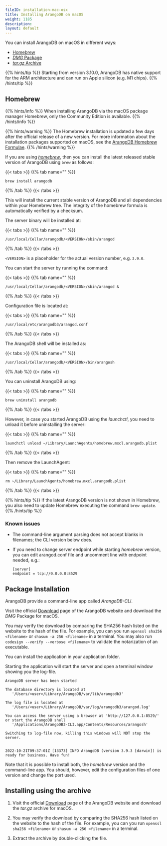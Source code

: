 ```yaml
---
fileID: installation-mac-osx
title: Installing ArangoDB on macOS
weight: 1185
description: 
layout: default
---
```

You can install ArangoDB on macOS in different ways:

- [Homebrew](#homebrew)
- [_DMG_ Package](#package-installation)
- [_tar.gz_ Archive](#installing-using-the-archive)

{{% hints/tip %}}
Starting from version 3.10.0, ArangoDB has native support for the ARM
architecture and can run on Apple silicon (e.g. M1 chips).
{{% /hints/tip %}}

## Homebrew

{{% hints/info %}}
When installing ArangoDB via the macOS package manager Homebrew,
only the Community Edition is available.
{{% /hints/info %}}

{{% hints/warning %}}
The Homebrew installation is updated a few days after the
official release of a new version. For more information about
the installation packages supported on macOS, see the 
[ArangoDB Homebrew Formulae](https://formulae.brew.sh/formula/arangodb).
{{% /hints/warning %}}

If you are using [_homebrew_](http://brew.sh/),
then you can install the latest released stable version of ArangoDB using `brew`
 as follows:

{{< tabs >}}
{{% tab name="" %}}
```
brew install arangodb
```
{{% /tab %}}
{{< /tabs >}}

This will install the current stable version of ArangoDB and all
dependencies within your Homebrew tree. The integrity of the homebrew formula
is automatically verified by a checksum.


The server binary will be installed at:

{{< tabs >}}
{{% tab name="" %}}
```
/usr/local/Cellar/arangodb/<VERSION>/sbin/arangod
```
{{% /tab %}}
{{< /tabs >}}

`<VERSION>` is a placeholder for the actual version number, e.g. `3.9.0`.

You can start the server by running the command:

{{< tabs >}}
{{% tab name="" %}}
```
/usr/local/Cellar/arangodb/<VERSION>/sbin/arangod &
```
{{% /tab %}}
{{< /tabs >}}

Configuration file is located at:

{{< tabs >}}
{{% tab name="" %}}
```
/usr/local/etc/arangodb3/arangod.conf
```
{{% /tab %}}
{{< /tabs >}}

The ArangoDB shell will be installed as:

{{< tabs >}}
{{% tab name="" %}}
```
/usr/local/Cellar/arangodb/<VERSION>/bin/arangosh
```
{{% /tab %}}
{{< /tabs >}}

You can uninstall ArangoDB using:

{{< tabs >}}
{{% tab name="" %}}
```
brew uninstall arangodb
```
{{% /tab %}}
{{< /tabs >}}

However, in case you started ArangoDB using the _launchctl_, you
need to unload it before uninstalling the server:

{{< tabs >}}
{{% tab name="" %}}
```
launchctl unload ~/Library/LaunchAgents/homebrew.mxcl.arangodb.plist
```
{{% /tab %}}
{{< /tabs >}}

Then remove the LaunchAgent:

{{< tabs >}}
{{% tab name="" %}}
```
rm ~/Library/LaunchAgents/homebrew.mxcl.arangodb.plist
```
{{% /tab %}}
{{< /tabs >}}

{{% hints/tip %}}
If the latest ArangoDB version is not shown in Homebrew, you
also need to update Homebrew executing the command `brew update`.
{{% /hints/tip %}}

### Known issues

- The command-line argument parsing does not accept blanks in filenames; the CLI version below does.
- If you need to change server endpoint while starting _homebrew_ version, you can edit arangod.conf 
  file and uncomment line with endpoint needed, e.g.:
      
      [server]
      endpoint = tcp://0.0.0.0:8529

## Package Installation

ArangoDB provide a command-line app called *ArangoDB-CLI*.

Visit the official [Download](https://www.arangodb.com/download)
page of the ArangoDB website and download the *DMG* Package for macOS.

You may verify the download by comparing the SHA256 hash listed on the website
to the hash of the file. For example, you can you run `openssl sha256 <filename>`
or `shasum -a 256 <filename>` in a terminal. You may also run
`codesign --verify --verbose <filename>` to validate the notarization of an
executable.

You can install the application in your application folder.

Starting the application will start the server and open a terminal window
showing you the log-file.

    ArangoDB server has been started

    The database directory is located at
       '/Users/<user>/Library/ArangoDB/var/lib/arangodb3'

    The log file is located at
       '/Users/<user>/Library/ArangoDB/var/log/arangodb3/arangod.log'

    You can access the server using a browser at 'http://127.0.0.1:8529/'
    or start the ArangoDB shell
       '/Applications/ArangoDB3-CLI.app/Contents/Resources/arangosh'

    Switching to log-file now, killing this windows will NOT stop the server.


    2022-10-21T09:37:01Z [13373] INFO ArangoDB (version 3.9.3 [darwin]) is ready for business. Have fun!

Note that it is possible to install both, the _homebrew_ version and the command-line
app. You should, however, edit the configuration files of one version and change
the port used.

## Installing using the archive

1. Visit the official [Download](https://www.arangodb.com/download)
   page of the ArangoDB website and download the _tar.gz_ archive for macOS.

2. You may verify the download by comparing the SHA256 hash listed on the website
   to the hash of the file. For example, you can you run `openssl sha256 <filename>`
   or `shasum -a 256 <filename>` in a terminal.

3. Extract the archive by double-clicking the file.
